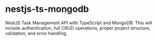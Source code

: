 # nestjs-ts-mongodb
NestJS Task Management API with TypeScript and MongoDB. This will include authentication, full CRUD operations, proper project structure, validation, and error handling.
